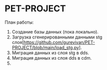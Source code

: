# PET-PROJECT

План работы:
1. Создание базы данных (пока локально).
2. Загрузка сгенерированными данными stg слоя[https://github.com/gurevivan/PET-PROJECT/blob/main/load_stg.py].
3. Миграция данных из слоя stg в dds.
4. Миграция данных из слоя dds в cdm.
5. 
